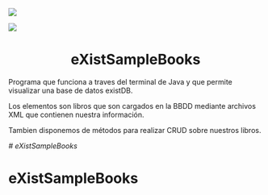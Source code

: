 <p align="left">
   <img src="https://img.shields.io/badge/STATUS-EN%20DESAROLLO-green">
   </p>
   <p align="left">
   <img src="https://img.shields.io/badge/Maven-5.4.4-blueviolet">
   </p>
   
<h1 align="center"> eXistSampleBooks </h1>




Programa que funciona a traves del terminal de Java y que permite visualizar una base de datos existDB.

Los elementos son libros que son cargados en la BBDD mediante archivos XML que contienen nuestra información.

Tambien disponemos de métodos para realizar CRUD sobre nuestros libros.

<em> # eXistSampleBooks </em>

# eXistSampleBooks
